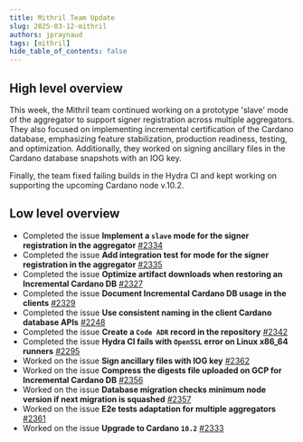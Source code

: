 ```yaml
---
title: Mithril Team Update
slug: 2025-03-12-mithril
authors: jpraynaud
tags: [mithril]
hide_table_of_contents: false
---
```


## High level overview

This week, the Mithril team continued working on a prototype 'slave' mode of the aggregator to support signer registration across multiple aggregators. They also focused on implementing incremental certification of the Cardano database, emphasizing feature stabilization, production readiness, testing, and optimization. Additionally, they worked on signing ancillary files in the Cardano database snapshots with an IOG key.

Finally, the team fixed failing builds in the Hydra CI and kept working on supporting the upcoming Cardano node v.10.2.

## Low level overview

- Completed the issue **Implement a `slave` mode for the signer registration in the aggregator** [#2334](https://github.com/input-output-hk/mithril/issues/2334)
- Completed the issue **Add integration test for mode for the signer registration in the aggregator** [#2335](https://github.com/input-output-hk/mithril/issues/2335)
- Completed the issue **Optimize artifact downloads when restoring an Incremental Cardano DB** [#2327](https://github.com/input-output-hk/mithril/issues/2327)
- Completed the issue **Document Incremental Cardano DB usage in the clients** [#2329](https://github.com/input-output-hk/mithril/issues/2329)
- Completed the issue **Use consistent naming in the client Cardano database APIs** [#2248](https://github.com/input-output-hk/mithril/issues/2248)
- Completed the issue **Create a `Code ADR` record in the repository** [#2342](https://github.com/input-output-hk/mithril/issues/2342)
- Completed the issue **Hydra CI fails with `OpenSSL` error on Linux x86_64 runners** [#2295](https://github.com/input-output-hk/mithril/issues/2295)
- Worked on the issue **Sign ancillary files with IOG key** [#2362](https://github.com/input-output-hk/mithril/issues/2362)
- Worked on the issue **Compress the digests file uploaded on GCP for Incremental Cardano DB** [#2356](https://github.com/input-output-hk/mithril/issues/2356)
- Worked on the issue **Database migration checks minimum node version if next migration is squashed** [#2357](https://github.com/input-output-hk/mithril/issues/2357)
- Worked on the issue **E2e tests adaptation for multiple aggregators** [#2361](https://github.com/input-output-hk/mithril/issues/2361)
- Worked on the issue **Upgrade to Cardano `10.2`** [#2333](https://github.com/input-output-hk/mithril/issues/2333)
